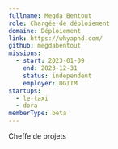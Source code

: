 ```yaml
---
fullname: Megda Bentout
role: Chargée de déploiement
domaine: Déploiement
link: https://whyaphd.com/
github: megdabentout
missions:
  - start: 2023-01-09
    end: 2023-12-31
    status: independent
    employer: DGITM
startups:
  - le-taxi
  - dora
memberType: beta
---
```



Cheffe de projets
